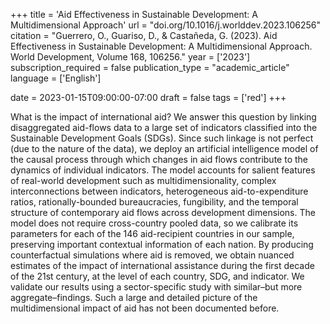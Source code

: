 +++
title = 'Aid Effectiveness in Sustainable Development: A Multidimensional Approach'
url = "doi.org/10.1016/j.worlddev.2023.106256"
citation = "Guerrero, O., Guariso, D., &amp; Castañeda, G. (2023). Aid Effectiveness in Sustainable Development: A Multidimensional Approach. World Development, Volume 168, 106256."
year = ['2023']
subscription_required = false
publication_type = "academic_article"
language = ['English']


date = 2023-01-15T09:00:00-07:00
draft = false
tags = ['red']
+++

What is the impact of international aid? We answer this question by linking disaggregated aid-flows data to a large set of indicators classified into the Sustainable Development Goals (SDGs). Since such linkage is not perfect (due to the nature of the data), we deploy an artificial intelligence model of the causal process through which changes in aid flows contribute to the dynamics of individual indicators. The model accounts for salient features of real-world development such as multidimensionality, complex interconnections between indicators, heterogeneous aid-to-expenditure ratios, rationally-bounded bureaucracies, fungibility, and the temporal structure of contemporary aid flows across development dimensions. The model does not require cross-country pooled data, so we calibrate its parameters for each of the 146 aid-recipient countries in our sample, preserving important contextual information of each nation. By producing counterfactual simulations where aid is removed, we obtain nuanced estimates of the impact of international assistance during the first decade of the 21st century, at the level of each country, SDG, and indicator. We validate our results using a sector-specific study with similar–but more aggregate–findings. Such a large and detailed picture of the multidimensional impact of aid has not been documented before.